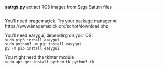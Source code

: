 **satrgb.py** extract RGB images from Sega Saturn files  

---

You'll need imagemagick.  Try your package manager or  
https://www.imagemagick.org/script/download.php  

You'll need easygui, depending on your OS:  
    `sudo pip3 install easygui`  
    `sudo python3 -m pip install easygui`  
    `py -m pip install easygui`  

You might need the tkinter module  
    `sudo apt-get install python-tk python3-tk`
